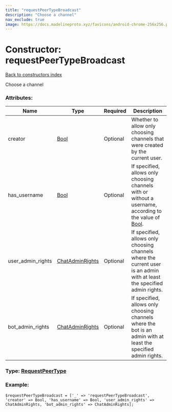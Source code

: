 ```yaml
---
title: "requestPeerTypeBroadcast"
description: "Choose a channel"
nav_exclude: true
image: https://docs.madelineproto.xyz/favicons/android-chrome-256x256.png
---
```

# Constructor: requestPeerTypeBroadcast  
[Back to constructors index](/API_docs/constructors/index.html)



Choose a channel

### Attributes:

| Name     |    Type       | Required | Description |
|----------|---------------|----------|-------------|
|creator|[Bool](/API_docs/types/Bool.html) | Optional|Whether to allow only choosing channels that were created by the current user.|
|has\_username|[Bool](/API_docs/types/Bool.html) | Optional|If specified, allows only choosing channels with or without a username, according to the value of [Bool](../types/Bool.html).|
|user\_admin\_rights|[ChatAdminRights](/API_docs/types/ChatAdminRights.html) | Optional|If specified, allows only choosing channels where the current user is an admin with at least the specified admin rights.|
|bot\_admin\_rights|[ChatAdminRights](/API_docs/types/ChatAdminRights.html) | Optional|If specified, allows only choosing channels where the bot is an admin with at least the specified admin rights.|



### Type: [RequestPeerType](/API_docs/types/RequestPeerType.html)


### Example:

```
$requestPeerTypeBroadcast = ['_' => 'requestPeerTypeBroadcast', 'creator' => Bool, 'has_username' => Bool, 'user_admin_rights' => ChatAdminRights, 'bot_admin_rights' => ChatAdminRights];
```  
